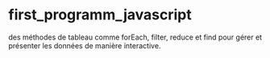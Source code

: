# first_programm_javascript
des méthodes de tableau comme forEach, filter, reduce et find pour gérer et présenter les données de manière interactive.
